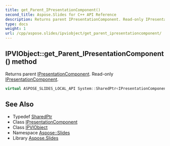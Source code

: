 ```yaml
---
title: get_Parent_IPresentationComponent()
second_title: Aspose.Slides for C++ API Reference
description: Returns parent IPresentationComponent. Read-only IPresentationComponent.
type: docs
weight: 1
url: /cpp/aspose.slides/ipviobject/get_parent_ipresentationcomponent/
---
```

## IPVIObject::get_Parent_IPresentationComponent() method


Returns parent [IPresentationComponent](../../ipresentationcomponent/). Read-only [IPresentationComponent](../../ipresentationcomponent/).

```cpp
virtual ASPOSE_SLIDES_LOCAL_API System::SharedPtr<IPresentationComponent> Aspose::Slides::IPVIObject::get_Parent_IPresentationComponent()=0
```

## See Also

* Typedef [SharedPtr](../../system/sharedptr/)
* Class [IPresentationComponent](../ipresentationcomponent/)
* Class [IPVIObject](./)
* Namespace [Aspose::Slides](../)
* Library [Aspose.Slides](../../)